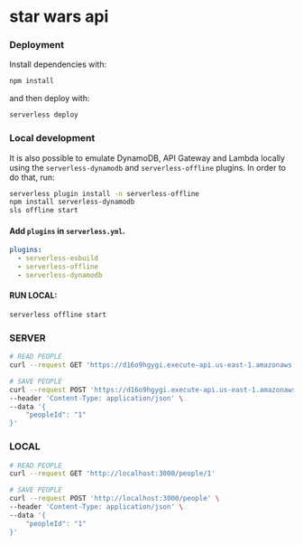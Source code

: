 
# star wars api

### Deployment

Install dependencies with:

```sh
npm install
```

and then deploy with:

```sh
serverless deploy
```

### Local development

It is also possible to emulate DynamoDB, API Gateway and Lambda locally using the `serverless-dynamodb` and `serverless-offline` plugins. In order to do that, run:

```sh
serverless plugin install -n serverless-offline
npm install serverless-dynamodb
sls offline start
```

#### Add `plugins` in `serverless.yml`. 

```yml
plugins:
  - serverless-esbuild
  - serverless-offline
  - serverless-dynamodb
```

#### RUN LOCAL:

```bash
serverless offline start
```


### SERVER
```sh
# READ PEOPLE
curl --request GET 'https://d16o9hgygi.execute-api.us-east-1.amazonaws.com/people/1'

# SAVE PEOPLE
curl --request POST 'https://d16o9hgygi.execute-api.us-east-1.amazonaws.com/people' \
--header 'Content-Type: application/json' \
--data '{
    "peopleId": "1"
}'
```

### LOCAL
```sh
# READ PEOPLE
curl --request GET 'http://localhost:3000/people/1'

# SAVE PEOPLE
curl --request POST 'http://localhost:3000/people' \
--header 'Content-Type: application/json' \
--data '{
    "peopleId": "1"
}'
```
